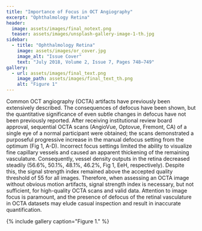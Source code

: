 ```yaml
---
title: "Importance of Focus in OCT Angiography"
excerpt: "Ophthalmology Retina"
header:
  image: assets/images/final_notext.png
  teaser: assets/images/unsplash-gallery-image-1-th.jpg
sidebar:
  - title: "Ophthalmology Retina"
    image: assets/images/or_cover.jpg
    image_alt: "Issue Cover"
    text: "July 2018, Volume 2, Issue 7, Pages 748–749"
gallery:
  - url: assets/images/final_text.png
    image_path: assets/images/final_text_th.png
    alt: "Figure 1"
---
```


Common OCT angiography (OCTA) artifacts have previously
been extensively described. The consequences of defocus have
been shown, but the quantitative significance of even subtle
changes in defocus have not been previously reported. After
receiving institutional review board approval, sequential OCTA
scans (AngioVue, Optovue, Fremont, CA) of a single eye of a
normal participant were obtained; the scans demonstrated a
purposeful progressive increase in the manual defocus setting
from the optimum (Fig 1, A-D). Incorrect focus settings
limited the ability to visualize fine capillary vessels and caused
an apparent thickening of the remaining vasculature.
Consequently, vessel density outputs in the retina decreased
steadily (56.6%, 50.1%, 48.1%, 46.2%, Fig 1, EeH,
respectively). Despite this, the signal strength index remained
above the accepted quality threshold of 55 for all images.
Therefore, when assessing an OCTA image without obvious
motion artifacts, signal strength index is necessary, but not
sufficient, for high-quality OCTA scans and valid data. Attention to 
image focus is paramount, and the presence of defocus of
the retinal vasculature in OCTA datasets may elude casual
inspection and result in inaccurate quantification.

{% include gallery caption="Figure 1." %}

